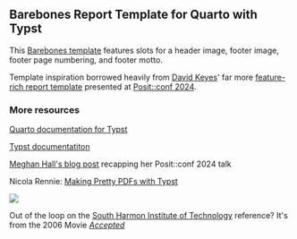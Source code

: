 ## Barebones Report Template for Quarto with Typst

This [Barebones template](https://morrisLuke.github.io/typst_quarto_barebones_report_template/report.pdf) features slots for a header image, footer image, footer page numbering, and footer motto.

Template inspiration borrowed heavily from [David Keyes](https://github.com/dgkeyes)' far more [feature-rich report template](https://github.com/rfortherestofus/report-design) presented at [Posit::conf 2024](https://positconf2024.rfortherestofus.com/slides.html).

### More resources

[Quarto documentation for Typst](https://quarto.org/docs/output-formats/typst.html)

[Typst documentatiton](https://typst.app/docs)

[Meghan Hall's blog post](https://meghan.rbind.io/blog/2024-08-14-quarto-templates/) recapping her Posit::conf 2024 talk

Nicola Rennie: [Making Pretty PDFs with Typst](https://nrennie.rbind.io/blog/pdf-quarto/making-pdf-with-quarto-typst-latex/)

![](https://morrisLuke.github.io/typst_quarto_barebones_report_template/report-preview.png)

Out of the loop on the [South Harmon Institute of Technology](https://www.southharmoninstituteoftechnology.org/) reference? It's from the 2006 Movie *[Accepted](https://www.imdb.com/title/tt0384793/)*
